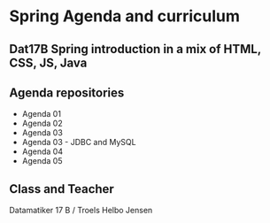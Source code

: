 # Spring Agenda and curriculum

## Dat17B Spring introduction in a mix of HTML, CSS, JS, Java

## Agenda repositories
- Agenda 01
- Agenda 02
- Agenda 03
- Agenda 03 - JDBC and MySQL
- Agenda 04
- Agenda 05

## Class and Teacher
Datamatiker 17 B / Troels Helbo Jensen